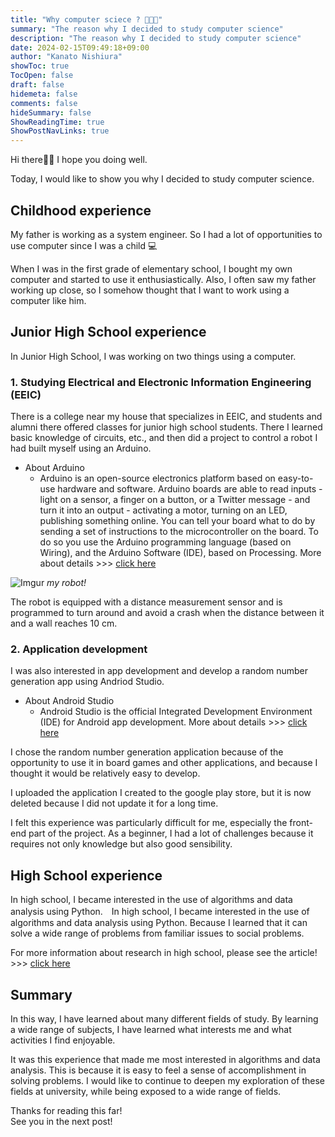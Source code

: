 ```yaml
---
title: "Why computer sciece ? 🧑🏻‍💻"
summary: "The reason why I decided to study computer science"
description: "The reason why I decided to study computer science"
date: 2024-02-15T09:49:18+09:00
author: "Kanato Nishiura"
showToc: true
TocOpen: false
draft: false
hidemeta: false
comments: false
hideSummary: false
ShowReadingTime: true
ShowPostNavLinks: true
---
```


Hi there👋🏻
I hope you doing well.

Today, I would like to show you why I decided to study computer science.

## Childhood experience

My father is working as a system engineer.
So I had a lot of opportunities to use computer since I was a child 💻

When I was in the first grade of elementary school, I bought my own computer and started to use it enthusiastically. Also, I often saw my father working up close, so I somehow thought that I want to work using a computer like him.

## Junior High School experience

In Junior High School, I was working on two things using a computer.

### 1. Studying Electrical and Electronic Information Engineering (EEIC)

There is a college near my house that specializes in EEIC, and students and alumni there offered classes for junior high school students. There I learned basic knowledge of circuits, etc., and then did a project to control a robot I had built myself using an Arduino.

* About Arduino
  * Arduino is an open-source electronics platform based on easy-to-use hardware and software. Arduino boards are able to read inputs - light on a sensor, a finger on a button, or a Twitter message - and turn it into an output - activating a motor, turning on an LED, publishing something online. You can tell your board what to do by sending a set of instructions to the microcontroller on the board. To do so you use the Arduino programming language (based on Wiring), and the Arduino Software (IDE), based on Processing. More about details >>> [click here](https://www.arduino.cc/en/Guide/Introduction)

![Imgur](https://i.imgur.com/oDpBPcC.jpg)
*my robot!*

The robot is equipped with a distance measurement sensor and is programmed to turn around and avoid a crash when the distance between it and a wall reaches 10 cm.

### 2. Application development

I was also interested in app development and develop a random number generation app using Andriod Studio.

* About Android Studio
  * Android Studio is the official Integrated Development Environment (IDE) for Android app development. More about details >>> [click here](https://developer.android.com/studio/intro)

I chose the random number generation application because of the opportunity to use it in board games and other applications, and because I thought it would be relatively easy to develop.

I uploaded the application I created to the google play store, but it is now deleted because I did not update it for a long time.

I felt this experience was particularly difficult for me, especially the front-end part of the project. As a beginner, I had a lot of challenges because it requires not only knowledge but also good sensibility.

## High School experience

In high school, I became interested in the use of algorithms and data analysis using Python.　In high school, I became interested in the use of algorithms and data analysis using Python. Because I learned that it can solve a wide range of problems from familiar issues to social problems.

For more information about research in high school, please see the article! >>> [click here](https://kanatonishiura.com/blog/my_research/)

## Summary

In this way, I have learned about many different fields of study. By learning a wide range of subjects, I have learned what interests me and what activities I find enjoyable.

It was this experience that made me most interested in algorithms and data analysis. This is because it is easy to feel a sense of accomplishment in solving problems. I would like to continue to deepen my exploration of these fields at university, while being exposed to a wide range of fields.

Thanks for reading this far!  
See you in the next post!